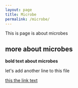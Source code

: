 ```yaml
---
layout: page
title: Microbe
permalink: /microbe/
---
```


This is page is about microbes

## more about microbes

**bold text about microbes**

let's add another line to this file

[this the link text](http://disneyland.com)